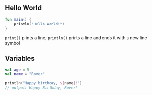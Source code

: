 ## Hello World

```kotlin
fun main() {
	println("Hello World!")
}
```

`print()` prints a line; `println()` prints a line and ends it with a new line symbol

## Variables

```kotlin
val age = 5
val name = "Rover"
```

```kotlin
println("Happy birthday, ${name}!")
// output: Happy Birthday, Rover!
```
